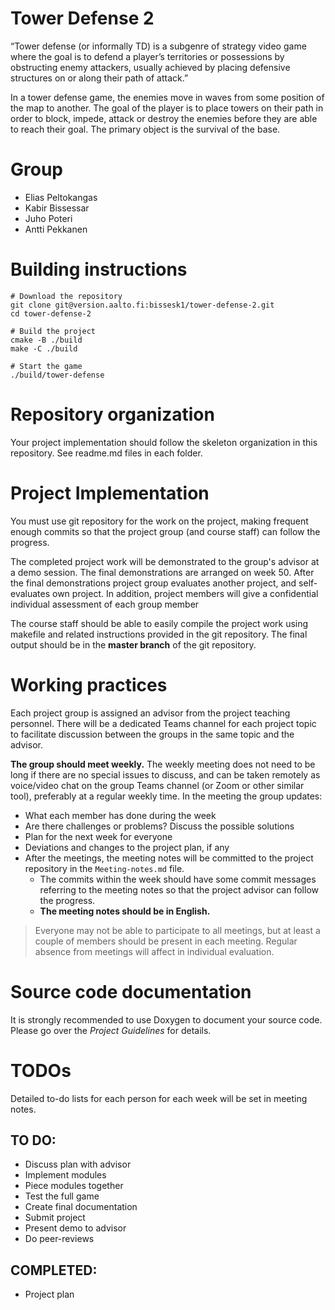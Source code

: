 # Tower Defense 2

“Tower defense (or informally TD) is a subgenre of strategy video game where the goal is to defend a player’s territories or possessions by obstructing enemy attackers, usually achieved by placing defensive structures on or along their path of attack.”  

In a tower defense game, the enemies move in waves from some position of the map to another. The goal of the player is to place towers on their path in order to block, impede, attack or destroy the enemies before they are able to reach their goal. The primary object is the survival of the base.

# Group
- Elias Peltokangas
- Kabir Bissessar
- Juho Poteri
- Antti Pekkanen

# Building instructions

```shell
# Download the repository
git clone git@version.aalto.fi:bissesk1/tower-defense-2.git
cd tower-defense-2

# Build the project
cmake -B ./build
make -C ./build

# Start the game
./build/tower-defense
```

# Repository organization
Your project implementation should follow the skeleton organization in this repository.
See readme.md files in each folder.

# Project Implementation 
You must use git repository for the work on the project, making frequent enough commits so 
that the project group (and course staff) can follow the progress.

The completed project work will be demonstrated to the group's advisor at a demo session. 
The final demonstrations are arranged on week 50. After the final demonstrations project group 
evaluates another project, and self-evaluates own project. In addition, project members will 
give a confidential individual assessment of each group member

The course staff should be able to easily compile the project work using makefile and related 
instructions provided in the git repository. The final output should be in the **master branch** of the git repository.

# Working practices
Each project group is assigned an advisor from the project teaching personnel. 
There will be a dedicated Teams channel for each project topic to facilitate discussion between 
the groups in the same topic and the advisor. 

**The group should meet weekly.** The weekly meeting does not need to be long if there are no special issues 
to discuss, and can be taken remotely as voice/video chat on the group Teams channel (or Zoom or other similar tool), 
preferably at a regular weekly time. In the meeting the group updates:

- What each member has done during the week
- Are there challenges or problems? Discuss the possible solutions
- Plan for the next week for everyone
- Deviations and changes to the project plan, if any
- After the meetings, the meeting notes will be committed to the project repository in the `Meeting-notes.md` file. 
    * The commits within the week should have some commit messages referring to the meeting notes so 
      that the project advisor can follow the progress.  
    * **The meeting notes should be in English.**

> Everyone may not be able to participate to all meetings, but at least a couple of members should be present in each meeting. 
> Regular absence from meetings will affect in individual evaluation.

# Source code documentation
It is strongly recommended to use Doxygen to document your source code.
Please go over the *Project Guidelines* for details.

# TODOs
Detailed to-do lists for each person for each week will be set in meeting notes.

## TO DO:
* Discuss plan with advisor
* Implement modules
* Piece modules together
* Test the full game
* Create final documentation
* Submit project
* Present demo to advisor
* Do peer-reviews

## COMPLETED:
* Project plan